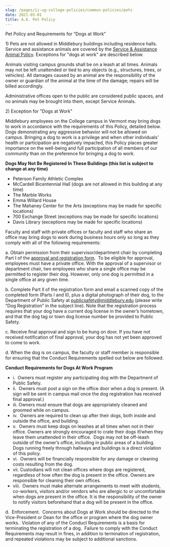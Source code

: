 ```yaml
---
slug: /pages/ii-ug-college-policies/commun-policies/pets
date: 2021-05-01
title: A.6. Pet Policy
---
```

Pet Policy and Requirements for “Dogs at Work”

1\) Pets are not allowed in Middlebury buildings including residence halls. Service and assistance animals are covered by the [Service & Assistance Animal Policy](/pages/i-policies-for-all/non-discrim-policies/svc-assist-animals). Exceptions for "dogs at work" are described below.

Animals visiting campus grounds shall be on a leash at all times. Animals may not be left unattended or tied to any objects (e.g., structures, trees, or vehicles). All damages caused by an animal are the responsibility of the owner or guardian of the animal at the time of the damage; repairs will be billed accordingly.

Administrative offices open to the public are considered public spaces, and no animals may be brought into them, except Service Animals.

2\) Exception for "Dogs at Work"

Middlebury employees on the College campus in Vermont may bring dogs to work in accordance with the requirements of this Policy, detailed below.  Dogs demonstrating any aggressive behavior will not be allowed on campus. Bringing a dog to work is a privilege and when other individuals’ health or participation are negatively impacted, this Policy places greater importance on the well-being and full participation of all members of our community than on the preference for bringing a dog to work.

**Dogs May Not Be Registered In These Buildings (this list is subject to change at any time)**

*   Peterson Family Athletic Complex
*   McCardell Bicentennial Hall (dogs are not allowed in this building at any time)
*   The Marble Works
*   Emma Willard House
*   The Mahaney Center for the Arts (exceptions may be made for specific locations)
*   700 Exchange Street (exceptions may be made for specific locations)
*   Davis Library (exceptions may be made for specific locations)

Faculty and staff with private offices or faculty and staff who share an office may bring dogs to work during business hours only so long as they comply with all of the following requirements:

a. Obtain permission from their supervisor/department chair by completing Part I of the [approval and registration form](https://www.middlebury.edu/system/files/media/Dog%20at%20Work%20Registration%20Form_2019.docx "Dog registration form").  To be eligible for approval, employees must have a private office. With the approval of a supervisor or department chair, two employees who share a single office may be permitted to register their dog. However, only one dog is permitted in a single office at any given time.

b. Complete Part II of the registration form and email a scanned copy of the completed form (Parts I and II), plus a digital photograph of their dog, to the Department of Public Safety at [publicsafety@middlebury.edu](mailto:publicsafety@middlebury.edu) (please write “Dog Registration” in the subject line). Note that the registration process requires that your dog have a current dog license in the owner’s hometown, and that the dog tag or town dog license number be provided to Public Safety.

c. Receive final approval and sign to be hung on door. If you have not received notification of final approval, your dog has not yet been approved to come to work. 

d. When the dog is on campus, the faculty or staff member is responsible for ensuring that the Conduct Requirements spelled out below are followed.

**Conduct Requirements for Dogs At Work Program**

* i.  Owners must register any participating dog with the Department of Public Safety.
* ii.  Owners must post a sign on the office door when a dog is present. (A sign will be sent in campus mail once the dog registration has received final approval.)
* iii. Owners must ensure that dogs are appropriately cleaned and groomed while on campus.
* iv.  Owners are required to clean up after their dogs, both inside and outside the office, and building.
* v.  Owners must keep dogs on leashes at all times when not in their office. Owners are strongly encouraged to crate their dogs if/when they leave them unattended in their office.  Dogs may not be off-leash outside of the owner’s office, including in public areas of a building. Dogs running freely through hallways and buildings is a direct violation of this policy.
* vi.  Owners will be financially responsible for any damage or cleaning costs resulting from the dog.
* vii. Custodians will not clean offices where dogs are registered, regardless of how often the dog is present in the office. Owners are responsible for cleaning their own offices.
* viii.  Owners must make alternate arrangements to meet with students, co-workers, visitors and/or vendors who are allergic to or uncomfortable when dogs are present in the office. It is the responsibility of the owner to notify visitors beforehand that a dog will be present in the office.

d.  Enforcement.  Concerns about Dogs at Work should be directed to the Vice-President or Dean for the office or program where the dog owner works.  Violation of any of the Conduct Requirements is a basis for terminating the registration of a dog.  Failure to comply with the Conduct Requirements may result in fines, in addition to termination of registration, and repeated violations may be subject to additional sanctions.
